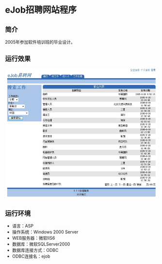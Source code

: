 # eJob招聘网站程序

## 简介
2005年参加软件培训班的毕业设计。

## 运行效果
![Alt text](ejob.jpg "运行效果")

## 运行环境
* 语言：ASP
* 操作系统：Windows 2000 Server
* WEB服务器：微软IIS6
* 数据库：微软SQLServer2000
* 数据库连接方式：ODBC
* ODBC连接名：ejob
